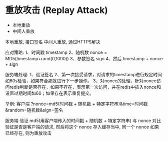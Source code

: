 # 重放攻击 (Replay Attack)

- 本地重放
- 中间人重放

本地重放, 接口签名
中间人重放, 通过HTTPS解决

应对策略:
1、时间戳 timestamp
2、随机数 nonce = MD5(timestamp+rand(0,1000))
3、参数签名 sign
4、然后 timestamp + nonce + sign

服务端处理:
1、验证签名
2、第一次接受请求，对请求的timestamp进行规定时间如60s检验，如果符合那就进行下一步操作。
3、对nonce的处理，针对nonce访问redis判断是否存在，如果不存在，表示第一次访问，并在redis中插入nonce和设置过期时间如60；如果存在表示重复提交。

举例:
客户端
?nonce=md5(时间戳 + 随机数 + 特定字符串)&time=时间戳&random=随机数&sign=签名

服务端
验证 md5(用客户端传入的时间戳 + 随机数 + 特定字符串) 与 nonce 对比 验证是否是客户端的请求, 然后将这个 nonce 存入缓存当中, 同一个 nonce 如果已经存在, 则为重放攻击
